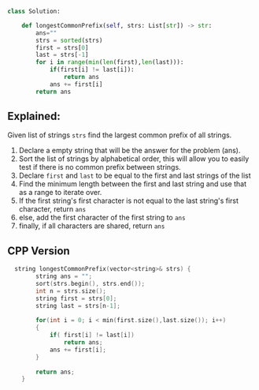 ```python
class Solution:

    def longestCommonPrefix(self, strs: List[str]) -> str:
        ans=""
        strs = sorted(strs)
        first = strs[0]
        last = strs[-1]
        for i in range(min(len(first),len(last))):
            if(first[i] != last[i]):
                return ans
            ans += first[i]
        return ans
```

## Explained: 

Given list of strings ```strs``` find the largest common prefix of all strings.

1. Declare a empty string that will be the answer for the problem (ans). 
2. Sort the list of strings by alphabetical order, this will allow you to easily test if there is no common prefix between strings.
3. Declare ```first``` and ```last``` to be equal to the first and last strings of the list 
4. Find the minimum length between the first and last string and use that as a range to iterate over.
5. If the first string's first character is not equal to the last string's first character, return ```ans```
6. else, add the first character of the first string to ```ans``` 
7. finally, if all characters are shared, return ```ans```

## CPP Version

```cpp
  string longestCommonPrefix(vector<string>& strs) {
        string ans = "";
        sort(strs.begin(), strs.end());
        int n = strs.size();
        string first = strs[0];
        string last = strs[n-1];
        
        for(int i = 0; i < min(first.size(),last.size()); i++)
        {
            if( first[i] != last[i])
                return ans;
            ans += first[i];
        }
        
        return ans;
    }
```